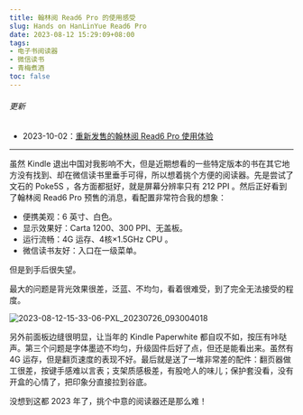 ```yaml
---
title: 翰林阅 Read6 Pro 的使用感受
slug: Hands on HanLinYue Read6 Pro
date: 2023-08-12 15:29:09+08:00
tags:
- 电子书阅读器
- 微信读书
- 青梅煮酒
toc: false
---
```


###### 更新
- 2023-10-02：[重新发售的翰林阅 Read6 Pro 使用体验](/posts/hands-on-the-new-hanlinyue-read6-pro/)
---
虽然 Kindle 退出中国对我影响不大，但是近期想看的一些特定版本的书在其它地方没有找到、却在微信读书里垂手可得，所以想着挑个方便的阅读器。先是尝试了文石的 Poke5S ，各方面都挺好，就是屏幕分辨率只有 212 PPI 。然后正好看到了翰林阅 Read6 Pro 预售的消息，看配置非常符合我的想象：

- 便携美观：6 英寸、白色。
- 显示效果好：Carta 1200、300 PPI、无盖板。
- 运行流畅：4G 运存、4核×1.5GHz CPU 。
- 微信读书友好：入口在一级菜单。

但是到手后很失望。

最大的问题是背光效果很差，泛蓝、不均匀，看着很难受，到了完全无法接受的程度。

![2023-08-12-15-33-06-PXL_20230726_093004018](https://raw.githubusercontent.com/xbot/image-hosting/master/blog/2023-08-12-15-33-06-PXL_20230726_093004018.jpg)

另外前面板边缝很明显，让当年的 Kindle Paperwhite 都自叹不如，按压有咔哒声。第三个问题是字体墨迹不均匀，升级固件后好了点，但还是能看出来。虽然有 4G 运存，但是翻页速度的表现不好。最后就是送了一堆非常差的配件：翻页器做工很差，按键手感难以言表；支架质感极差，有股呛人的味儿；保护套没看，没有开盒的心情了，把印象分直接拉到谷底。

没想到这都 2023 年了，挑个中意的阅读器还是那么难！

